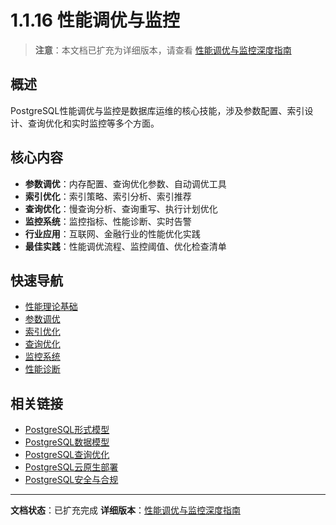 # 1.1.16 性能调优与监控

> **注意**：本文档已扩充为详细版本，请查看 [性能调优与监控深度指南](1.1.16-性能调优与监控-扩充版.md)

## 概述

PostgreSQL性能调优与监控是数据库运维的核心技能，涉及参数配置、索引设计、查询优化和实时监控等多个方面。

## 核心内容

- **参数调优**：内存配置、查询优化参数、自动调优工具
- **索引优化**：索引策略、索引分析、索引推荐
- **查询优化**：慢查询分析、查询重写、执行计划优化
- **监控系统**：监控指标、性能诊断、实时告警
- **行业应用**：互联网、金融行业的性能优化实践
- **最佳实践**：性能调优流程、监控阈值、优化检查清单

## 快速导航

- [性能理论基础](1.1.16-性能调优与监控-扩充版.md#2-性能理论基础)
- [参数调优](1.1.16-性能调优与监控-扩充版.md#3-参数调优)
- [索引优化](1.1.16-性能调优与监控-扩充版.md#4-索引优化)
- [查询优化](1.1.16-性能调优与监控-扩充版.md#5-查询优化)
- [监控系统](1.1.16-性能调优与监控-扩充版.md#6-监控系统)
- [性能诊断](1.1.16-性能调优与监控-扩充版.md#7-性能诊断)

## 相关链接

- [PostgreSQL形式模型](1.1.1-形式模型.md)
- [PostgreSQL数据模型](1.1.2-数据模型.md)
- [PostgreSQL查询优化](1.1.4-查询优化.md)
- [PostgreSQL云原生部署](1.1.15-云原生与容器化部署-扩充版.md)
- [PostgreSQL安全与合规](1.1.17-安全与合规-扩充版.md)

---

**文档状态**：已扩充完成
**详细版本**：[性能调优与监控深度指南](1.1.16-性能调优与监控-扩充版.md)
